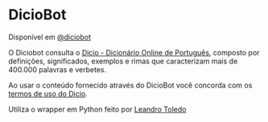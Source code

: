 # DicioBot
Disponível em [@diciobot]

O Diciobot consulta o [Dicio - Dicionário Online de Português], composto por definições, significados, exemplos e rimas que caracterizam mais de 400.000 palavras e verbetes.

Ao usar o conteúdo fornecido através do DicioBot você concorda com os [termos de uso do Dicio].

Utiliza o wrapper em Python feito por [Leandro Toledo]

[@diciobot]: <https://telegram.me/diciobot>
[Dicio - Dicionário Online de Português]: <http://www.dicio.com.br/>
[termos de uso do Dicio]: <http://www.dicio.com.br/termos_de_uso.html>
[leandro toledo]: <https://github.com/leandrotoledo/python-telegram-bot>
